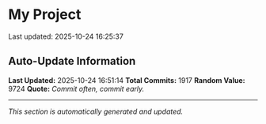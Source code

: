 # My Project


Last updated: 2025-10-24 16:25:37




































































































































































































































































































































































































































































































































































































































































































































































































































































































































































































































































































































































































































































































































































































































































































































































































































































































































































































































































































































































































































































































































































































































































































































































































## Auto-Update Information

**Last Updated:** 2025-10-24 16:51:14
**Total Commits:** 1917
**Random Value:** 9724
**Quote:** _Commit often, commit early._

---
_This section is automatically generated and updated._